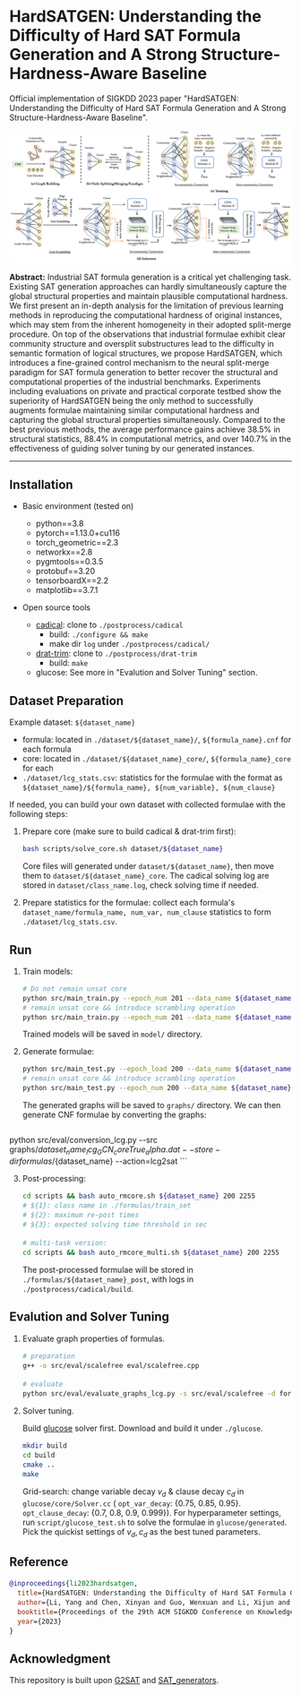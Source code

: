 # HardSATGEN: Understanding the Difficulty of Hard SAT Formula Generation and A Strong Structure-Hardness-Aware Baseline

Official implementation of SIGKDD 2023 paper "HardSATGEN: Understanding the Difficulty of Hard SAT Formula Generation and A Strong Structure-Hardness-Aware Baseline".

![image-20230603233325455](figures/overview.png)

**Abstract:** Industrial SAT formula generation is a critical yet challenging task. Existing SAT generation approaches can hardly simultaneously capture the global structural properties and maintain plausible computational hardness. We first present an in-depth analysis for the limitation of previous learning methods in reproducing the computational hardness of original instances, which may stem from the inherent homogeneity in their adopted split-merge procedure. On top of the observations that industrial formulae exhibit clear community structure and oversplit substructures lead to the difficulty in semantic formation of logical structures, we propose HardSATGEN, which introduces a fine-grained control mechanism to the neural split-merge paradigm for SAT formula generation to better recover the structural and computational properties of the industrial benchmarks. Experiments including evaluations on private and practical corporate testbed show the superiority of HardSATGEN being the only method to successfully augments formulae maintaining similar computational hardness and capturing the global structural properties simultaneously. Compared to the best previous methods, the average performance gains achieve 38.5% in structural statistics, 88.4\% in computational metrics, and over 140.7% in the effectiveness of guiding solver tuning by our generated instances.

---

## Installation

- Basic environment (tested on)
  - python==3.8
  - pytorch==1.13.0+cu116
  - torch_geometric==2.3
  - networkx==2.8
  - pygmtools==0.3.5
  - protobuf==3.20
  - tensorboardX==2.2
  - matplotlib==3.7.1


- Open source tools
  - [cadical](https://github.com/arminbiere/cadical): clone to `./postprocess/cadical`
    - build: `./configure && make`
    - make dir `log` under `./postprocess/cadical/`
  - [drat-trim](https://github.com/marijnheule/drat-trim): clone to `./postprocess/drat-trim`
    - build: `make`
  - glucose: See more in "Evalution and Solver Tuning" section.

## Dataset Preparation

Example dataset: `${dataset_name}`

- formula: located in `./dataset/${dataset_name}/`,  `${formula_name}.cnf` for each formula
- core: located in `./dataset/${dataset_name}_core/`,  `${formula_name}_core` for each
- `./dataset/lcg_stats.csv`: statistics for the formulae with the format as `${dataset_name}/${formula_name}, ${num_variable}, ${num_clause}`

If needed, you can build your own dataset with collected formulae with the following steps:

1. Prepare core (make sure to build cadical & drat-trim first):

    ```bash
    bash scripts/solve_core.sh dataset/${dataset_name}
    ```

    Core files will generated under `dataset/${dataset_name}`, then move them to `dataset/${dataset_name}_core`. The cadical solving log are stored in `dataset/class_name.log`, check solving time if needed.
    
2. Prepare statistics for the formulae: collect each formula's `dataset_name/formula_name, num_var, num_clause` statistics to form `./dataset/lcg_stats.csv`.


## Run

1. Train models:

    ```bash
    # Do not remain unsat core
    python src/main_train.py --epoch_num 201 --data_name ${dataset_name} --model GCN # SAGE; GCN
    # remain unsat core && introduce scrambling operation
    python src/main_train.py --epoch_num 201 --data_name ${dataset_name} --core_flag --model GCN # SAGE; GCN
    ```

    Trained models will be saved in `model/` directory.

2. Generate formulae:

    ```bash
    python src/main_test.py --epoch_load 200 --data_name ${dataset_name} --model GCN # SAGE; GCN
    # remain unsat core && introduce scrambling operation
    python src/main_test.py --epoch_num 200 --data_name ${dataset_name} --core_flag --model GCN # SAGE; GCN
    ```

    The generated graphs will be saved to `graphs/` directory. We can then generate CNF formulae by converting  the graphs:

    ```bash
python src/eval/conversion_lcg.py --src graphs/${dataset_name}_lcg_GCN_coreTrue_alpha.dat --store-dir formulas/${dataset_name} --action=lcg2sat
    ```

3. Post-processing:

    ```bash
    cd scripts && bash auto_rmcore.sh ${dataset_name} 200 2255
    # ${1}: class name in ./formulas/train_set
    # ${2}: maximum re-post times
    # ${3}: expected solving time threshold in sec
    
    # multi-task version:
    cd scripts && bash auto_rmcore_multi.sh ${dataset_name} 200 2255
    ```

    The post-processed formulae will be stored in `./formulas/${dataset_name}_post`, with logs in `./postprocess/cadical/build`.


## Evalution and Solver Tuning

1. Evaluate graph properties of formulas. 
    
    ```bash
    # preparation
    g++ -o src/eval/scalefree eval/scalefree.cpp
    
    # evaluate
    python src/eval/evaluate_graphs_lcg.py -s src/eval/scalefree -d formulas/${dataset_name}/ -o ${dataset_name}.csv
    ```
    
1. Solver tuning. 
    
    Build [glucose](https://github.com/wadoon/glucose) solver first. Download and build it under `./glucose`.

    ```bash
    mkdir build
    cd build
    cmake ..
    make
    ```

    Grid-search: change variable decay $v_d$ & clause decay $c_d$ in `glucose/core/Solver.cc` ( `opt_var_decay`: {0.75, 0.85, 0.95}. `opt_clause_decay`: {0.7, 0.8, 0.9, 0.999}). For hyperparameter settings, run `script/glucose_test.sh` to solve the formulae in `glucose/generated`. Pick the quickist settings of $v_d, c_d$ as the best tuned parameters.
    

## Reference

```bibtex
@inproceedings{li2023hardsatgen,
  title={HardSATGEN: Understanding the Difficulty of Hard SAT Formula Generation and A Strong Structure-Hardness-Aware Baseline},
  author={Li, Yang and Chen, Xinyan and Guo, Wenxuan and Li, Xijun and Luo, Wanqian and Huang, Junhua and Zhen, Hui-Ling and Yuan, Mingxuan and Yan, Junchi},
  booktitle={Proceedings of the 29th ACM SIGKDD Conference on Knowledge Discovery and Data Mining},
  year={2023}
}
```

## Acknowledgment

This repository is built upon [G2SAT](https://github.com/JiaxuanYou/G2SAT) and [SAT_generators](https://github.com/i4vk/SAT_generators). 
